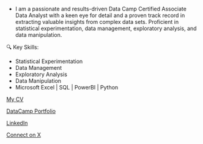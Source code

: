 - I am a passionate and results-driven Data Camp Certified Associate Data Analyst with a keen eye for detail and a proven track record in extracting valuable insights from complex data sets. Proficient in statistical experimentation, data management, exploratory analysis, and data manipulation.

🔍 Key Skills:
- Statistical Experimentation
- Data Management
- Exploratory Analysis
- Data Manipulation
- Microsoft Excel | SQL | PowerBI | Python

<!---
Adesugba1/Adesugba1 is a ✨ special ✨ repository because its `README.md` (this file) appears on your GitHub profile.
You can click the Preview link to take a look at your changes.
--->
[My CV](https://drive.google.com/file/d/1EsuUdhYslou7FOoz67qOu3rncn0DLsgj/view?usp=drivesdk)

[DataCamp Portfolio](www.datacamp.com/portfolio/adesugbajerome)

[LinkedIn](http://www.linkedin.com/in/adesugbajerome)

[Connect on X](http://www.x.com/JeromeFAJi)
